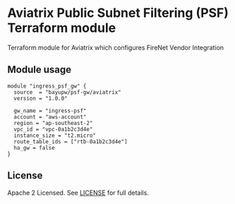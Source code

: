 # Aviatrix Public Subnet Filtering (PSF) Terraform module

Terraform module for Aviatrix which configures FireNet Vendor Integration

## Module usage

```hcl
module "ingress_psf_gw" {
  source  = "bayupw/psf-gw/aviatrix"
  version = "1.0.0"

  gw_name = "ingress-psf"
  account = "aws-account"
  region = "ap-southeast-2"
  vpc_id = "vpc-0a1b2c3d4e"
  instance_size = "t2.micro"
  route_table_ids = ["rtb-0a1b2c3d4e"]
  ha_gw = false
}
```

## License

Apache 2 Licensed. See [LICENSE](https://github.com/terraform-aviatrix-firenet-vendor-integration/tree/master/LICENSE) for full details.
